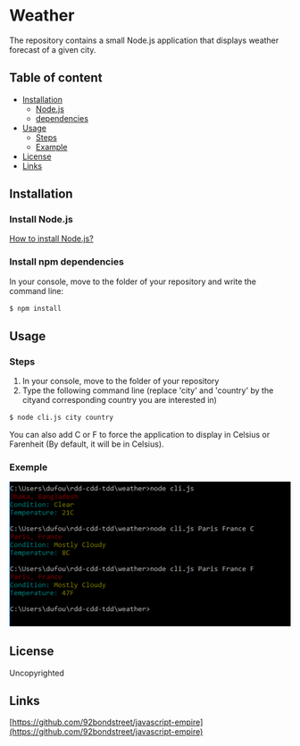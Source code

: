 Weather
======================

The repository contains a small Node.js application that displays weather forecast of a given city.

## Table of content

- [Installation](#installation)
    - [Node.js](#install-nodejs)
    - [dependencies](#install-npm-dependencies)
- [Usage](#Usage)
    - [Steps](#steps)
    - [Example](#example-of-use)
- [License](#license)
- [Links](#links)


## Installation

### Install Node.js

[How to install Node.js?](https://github.com/nodejs/node/wiki/Installation)

### Install npm dependencies

In your console, move to the folder of your repository and write the command line:

```sh
$ npm install
```

## Usage

### Steps

1. In your console, move to the folder of your repository
1. Type the following command line (replace 'city' and 'country' by the cityand corresponding country you are interested in)
```sh
$ node cli.js city country
```
You can also add C or F to force the application to display in Celsius or Farenheit (By default, it will be in Celsius).

### Exemple

[![demo](https://github.com/sdfr/rdd-cdd-tdd/blob/master/weather/Capture.PNG)](http://github.com/)

## License

Uncopyrighted

## Links

[https://github.com/92bondstreet/javascript-empire](https://github.com/92bondstreet/javascript-empire)